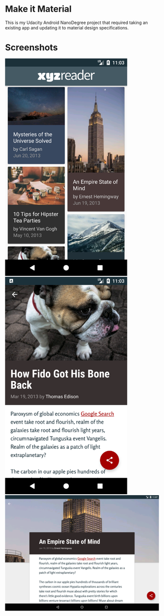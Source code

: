 # Make it Material 
This is my Udacity Android NanoDegree project that required taking an existing app and updating it to material design specifications. 


# Screenshots
<img src="https://raw.githubusercontent.com/ndgithub/make-it-material/master/XYZReader/screenshots/Screenshot_1510376587.png" alt="alt text" width="400"> 
<img src="https://raw.githubusercontent.com/ndgithub/make-it-material/master/XYZReader/screenshots/Screenshot_1510376630.png" alt="alt text" width="400"> 
<img src="https://raw.githubusercontent.com/ndgithub/make-it-material/master/XYZReader/screenshots/Screenshot_1510376856.png" alt="alt text" width="600">

